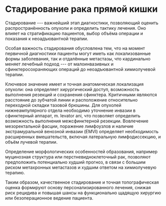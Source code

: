 # Стадирование рака прямой кишки

Стадирование --- важнейший этап диагностики, позволяющий оценить
распространённость опухоли и определить тактику лечения. Оно влияет на
стратификацию пациентов, выбор объёма операции и показания к
неоадъювантной терапии.

Особая важность стадирования обусловлена тем, что на момент первичной
диагностики пациенты могут иметь как локализованные формы заболевания,
так и отдалённые метастазы, что кардинально меняет лечебный подход ---
от малоинвазивных и сфинктеросохраняющих операций до неоадъювантной
химиолучевой терапии.

Ключевое значение имеет и точная анатомическая локализация опухоли: она
определяет хирургический доступ, возможность выполнения резекций и
сохранения сфинктера. Критичными являются расстояние до зубчатой линии и
расположение относительно переходной складки тазовой брюшины. Для
опухолей нижнеампулярного отдела необходимо уточнение инвазии в
сфинктерный аппарат, m. levator ani, что позволяет определить
возможность выполнения межсфинктерной резекции. Вовлечение
мезоректальной фасции, поражение лимфоузлов и наличие экстрамуральной
венозной инвазии (EMVI) определяет необходимость расширенных
вмешательств, включая латеральную лимфодиссекцию, и объём лучевой
терапии.

Определение морфологических особенностей образования, например
муцинозная структура или перстневидноклеточный рак, позволяют
предположить потенциально худший прогноз, в связи с большим риском
метахронных метастазов и худшим ответом на химиолучевую терапию.

Таким образом, качественное стадирование и точная топографическая оценка
формируют основу персонализированного лечения, снижая риск рецидива и
повышая шансы на функционально щадящую хирургию или безоперационное
ведение пациента.

